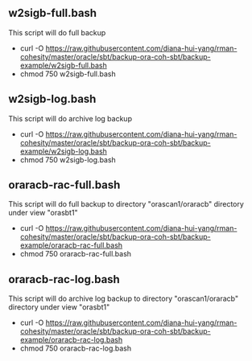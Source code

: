 ## w2sigb-full.bash
This script will do full backup

- curl -O https://raw.githubusercontent.com/diana-hui-yang/rman-cohesity/master/oracle/sbt/backup-ora-coh-sbt/backup-example/w2sigb-full.bash
- chmod 750 w2sigb-full.bash

## w2sigb-log.bash
This script will do archive log backup

- curl -O https://raw.githubusercontent.com/diana-hui-yang/rman-cohesity/master/oracle/sbt/backup-ora-coh-sbt/backup-example/w2sigb-log.bash
- chmod 750 w2sigb-log.bash

## oraracb-rac-full.bash
This script will do full backup to directory "orascan1/oraracb" directory under view "orasbt1" 

- curl -O https://raw.githubusercontent.com/diana-hui-yang/rman-cohesity/master/oracle/sbt/backup-ora-coh-sbt/backup-example/oraracb-rac-full.bash
- chmod 750 oraracb-rac-full.bash

## oraracb-rac-log.bash
This script will do archive log backup to directory "orascan1/oraracb" directory under view "orasbt1"

- curl -O https://raw.githubusercontent.com/diana-hui-yang/rman-cohesity/master/oracle/sbt/backup-ora-coh-sbt/backup-example/oraracb-rac-log.bash
- chmod 750 oraracb-rac-log.bash
